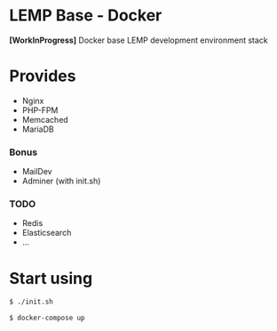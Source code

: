 # LEMP Base - Docker

**[WorkInProgress]** Docker base LEMP development environment stack

# Provides

* Nginx
* PHP-FPM
* Memcached
* MariaDB

### Bonus

* MailDev
* Adminer (with init.sh)

### TODO

* Redis
* Elasticsearch
* ...

# Start using

```sh
$ ./init.sh
```

```sh
$ docker-compose up
```
